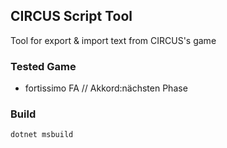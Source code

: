 ## CIRCUS Script Tool

Tool for export & import text from CIRCUS's game

### Tested Game

+ fortissimo FA // Akkord:nächsten Phase

### Build

`dotnet msbuild`
